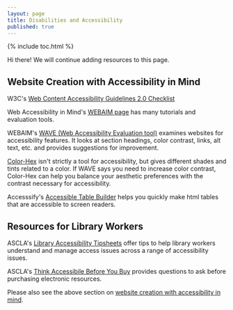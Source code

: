 ```yaml
---  
layout: page  
title: Disabilities and Accessibility  
published: true  
---  
```


{% include toc.html %}

<p class="message">
  Hi there! We will continue adding resources to this page.
</p>

## Website Creation with Accessibility in Mind    

W3C's [Web Content Accessibility Guidelines 2.0 Checklist](https://www.w3.org/TR/2005/WD-WCAG20-20050630/checklist)  

Web Accessibility in Mind's [WEBAIM page](http://webaim.org) has many tutorials and evaluation tools.  

WEBAIM's [WAVE (Web Accessibility Evaluation tool)](http://wave.webaim.org) examines websites for accessibility features. It looks at section headings, color contrast, links, alt text, etc. and provides suggestions for improvement.  

[Color-Hex](http://www.color-hex.com) isn't strictly a tool for accessibility, but gives different shades and tints related to a color. If WAVE says you need to increase color contrast, Color-Hex can help you balance your aesthetic preferences with the contrast necessary for accessibility.  

Accesssify's [Accessible Table Builder](http://accessify.com/tools-and-wizards/accessibility-tools/table-builder/) helps you quickly make html tables that are accessible to screen readers.  

## Resources for Library Workers  

ASCLA's [Library Accessibility Tipsheets](http://www.ala.org/ascla/resources/tipsheets) offer tips to help library workers understand and manage access issues across a range of accessibility issues.  

ASCLA's [Think Accessibile Before You Buy](http://www.ala.org/ascla/asclaprotools/thinkaccessible/default) provides questions to ask before purchasing electronic resources.  

Please also see the above section on [website creation with accessibility in mind](https://ilasjc.github.io/disabilities-and-accessibility/#website-accessibility-resources).  
